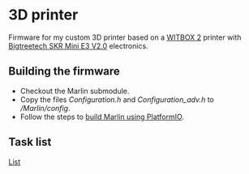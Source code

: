 # 3D printer
Firmware for my custom 3D printer based on a [WITBOX 2](https://github.com/bq/witbox-2) printer with [Bigtreetech SKR Mini E3 V2.0](https://github.com/bigtreetech/BIGTREETECH-SKR-mini-E3) electronics.

## Building the firmware
- Checkout the Marlin submodule.
- Copy the files *Configuration.h* and *Configuration_adv.h* to */Marlin/config*.
- Follow the steps to [build Marlin using PlatformIO](https://marlinfw.org/docs/basics/install_platformio.html).

## Task list
[List](tasks.md)
